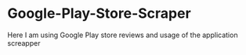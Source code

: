# Google-Play-Store-Scraper
Here I am using Google Play store reviews and usage of the  application screapper
